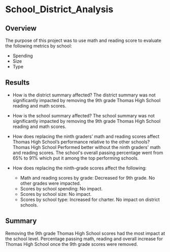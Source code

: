 # School_District_Analysis

## Overview
The purpose of this project was to use math and reading score to evaluate the following metrics by school:
- Spending
- Size
- Type

## Results

- How is the district summary affected?
The district summary was not significantly impacted by removing the 9th grade Thomas High School reading and math scores.

- How is the school summary affected?
The school summary was not significantly impacted by removing the 9th grade Thomas High School reading and math scores.

- How does replacing the ninth graders’ math and reading scores affect Thomas High School’s performance relative to the other schools?
Thomas High School Performed better without the ninth graders' math and reading scores. The school's overall passing percentage went from 65% to 91% which put it among the top performing schools.

- How does replacing the ninth-grade scores affect the following:
    - Math and reading scores by grade: Decreased for 9th grade. No other grades were impacted.
    - Scores by school spending: No impact.
    - Scores by school size: No impact.
    - Scores by school type: Increased for charter. No impact on district schools.

## Summary
Removing the 9th grade Thomas High School scores had the most impact at the school level. Percentage passing math, reading and overall increase for Thomas High School once the 9th grade scores were removed.
